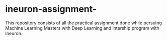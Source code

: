 # ineuron-assignment-

This repository consists of all the practical assignment done while persuing Machine Learning Masters with Deep Learning and intership program with Ineuron.
